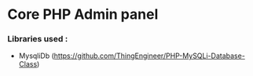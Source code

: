 # Core PHP Admin panel

### Libraries used : 
  - MysqliDb (https://github.com/ThingEngineer/PHP-MySQLi-Database-Class)

